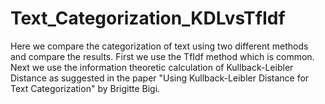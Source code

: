 # Text_Categorization_KDLvsTfIdf
Here we compare the categorization of text using two different methods and compare the results. First we use the TfIdf method which is common. Next we use the information theoretic calculation of Kullback-Leibler Distance as suggested in the paper "Using Kullback-Leibler Distance for Text Categorization" by Brigitte Bigi.
